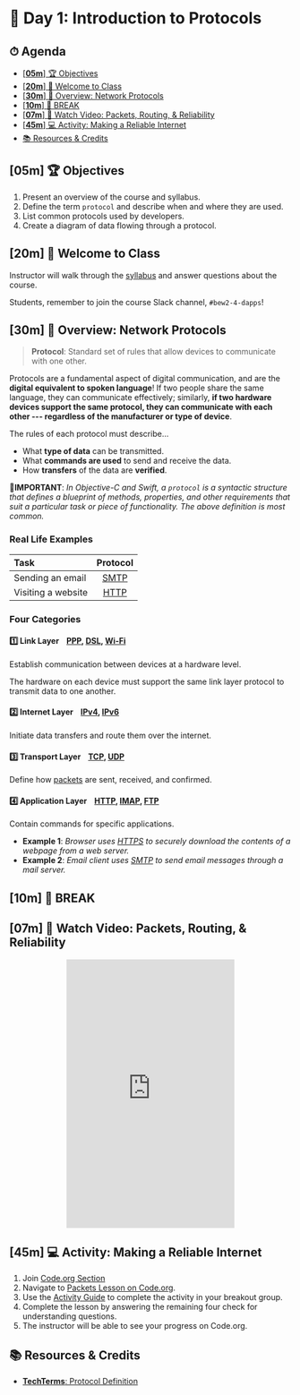 <!-- Run this slideshow via the following command: -->
<!-- reveal-md README.md -w -->
# 📜 Day 1: Introduction to Protocols

<!-- > -->

<!-- omit in toc -->
## ⏱ Agenda

- [[**05m**] 🏆 Objectives](#05m--objectives)
- [[**20m**] 👋 Welcome to Class](#20m--welcome-to-class)
- [[**30m**] 📖 Overview: Network Protocols](#30m--overview-network-protocols)
- [[**10m**] 🌴 BREAK](#10m--break)
- [[**07m**] 📼 Watch Video: Packets, Routing, & Reliability](#07m--watch-video-packets-routing--reliability)
- [[**45m**] 💻 Activity: Making a Reliable Internet](#45m--activity-making-a-reliable-internet)
- [📚 Resources & Credits](#-resources--credits)

<!-- > -->

## [**05m**] 🏆 Objectives

1. Present an overview of the course and syllabus.
1. Define the term `protocol` and describe when and where they are used.
1. List common protocols used by developers.
1. Create a diagram of data flowing through a protocol.

<!-- > -->

## [**20m**] 👋 Welcome to Class

Instructor will walk through the [syllabus](https://make.sc/bew2.4) and answer questions about the course.

Students, remember to join the course Slack channel, `#bew2-4-dapps`!

<!-- > -->

## [**30m**] 📖 Overview: Network Protocols

<!-- > -->

> **Protocol**: Standard set of rules that allow devices to communicate with one other.

 Protocols are a fundamental aspect of digital communication, and are the **digital equivalent to spoken language**! If two people share the same language, they can communicate effectively; similarly, **if two hardware devices support the same protocol, they can communicate with each other --- regardless of the manufacturer or type of device**.

The rules of each protocol must describe...

- What **type of data** can be transmitted.
- What **commands are used** to send and receive the data.
- How **transfers** of the data are **verified**.

📲**IMPORTANT**: _In Objective-C and Swift, a `protocol` is a syntactic structure that defines a blueprint of methods, properties, and other requirements that suit a particular task or piece of functionality. The above definition is most common._

<!-- > -->

### Real Life Examples

| Task | Protocol |
| :--- | :------: |
| Sending an email | [SMTP](https://techterms.com/definition/smtp) |
| Visiting a website | [HTTP](https://techterms.com/definition/http) |

<!-- > -->

<!-- > -->

### Four Categories

<!-- > -->

#### :one: Link Layer&nbsp;&nbsp;&nbsp;&nbsp;[PPP](https://techterms.com/definition/ppp), [DSL](https://techterms.com/definition/dsl), [Wi-Fi](https://techterms.com/definition/wi-fi)

Establish communication between devices at a hardware level.

The hardware on each device must support the same link layer protocol to transmit data to one another.

<!-- > -->

#### :two: Internet Layer&nbsp;&nbsp;&nbsp;&nbsp;[IPv4](https://techterms.com/definition/ipv4), [IPv6](https://techterms.com/definition/ipv6)

Initiate data transfers and route them over the internet.

<!-- > -->

#### :three: Transport Layer&nbsp;&nbsp;&nbsp;&nbsp;[TCP](https://techterms.com/definition/tcp), [UDP](https://techterms.com/definition/udp)

Define how [packets](https://techterms.com/definition/packet) are sent, received, and confirmed.

<!-- > -->

#### :four: Application Layer&nbsp;&nbsp;&nbsp;&nbsp;[HTTP](https://techterms.com/definition/http), [IMAP](https://techterms.com/definition/imap), [FTP](https://techterms.com/definition/ftp)

Contain commands for specific applications.

- **Example 1**: _Browser uses [HTTPS](https://techterms.com/definition/https) to securely download the contents of a webpage from a web server._
- **Example 2**: _Email client uses [SMTP](https://techterms.com/definition/smtp) to send email messages through a mail server._

<!-- > -->

## [**10m**] 🌴 BREAK

<!-- > -->

## [**07m**] 📼 Watch Video: Packets, Routing, & Reliability

<p align="center">
  <iframe height="480" src="https://www.youtube.com/embed/AYdF7b3nMto" frameborder="0" allow="accelerometer; autoplay; encrypted-media; gyroscope; picture-in-picture" allowfullscreen></iframe>
</p>

<!-- > -->

## [**45m**] 💻 Activity: Making a Reliable Internet

1. Join [Code.org Section](https://studio.code.org/join/RZFRVG)
1. Navigate to [Packets Lesson on Code.org](https://studio.code.org/s/csp1-2018/stage/11/puzzle/1?viewAs=Student).
1. Use the [Activity Guide](https://docs.google.com/document/d/13v27WVdqY23nqG9Rp-U4ypp_vsFAPaKhz37_KbbCbGI/edit) to complete the activity in your breakout group.
1. Complete the lesson by answering the remaining four check for understanding questions.
1. The instructor will be able to see your progress on Code.org.

<!-- > -->

## 📚 Resources & Credits

- [**TechTerms**: Protocol Definition](https://techterms.com/definition/protocol)
